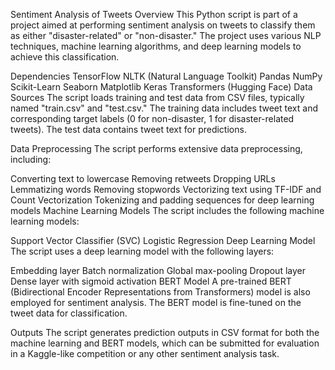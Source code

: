 Sentiment Analysis of Tweets
Overview
This Python script is part of a project aimed at performing sentiment analysis on tweets to classify them as either "disaster-related" or "non-disaster." The project uses various NLP techniques, machine learning algorithms, and deep learning models to achieve this classification.

Dependencies
TensorFlow
NLTK (Natural Language Toolkit)
Pandas
NumPy
Scikit-Learn
Seaborn
Matplotlib
Keras
Transformers (Hugging Face)
Data Sources
The script loads training and test data from CSV files, typically named "train.csv" and "test.csv." The training data includes tweet text and corresponding target labels (0 for non-disaster, 1 for disaster-related tweets). The test data contains tweet text for predictions.

Data Preprocessing
The script performs extensive data preprocessing, including:

Converting text to lowercase
Removing retweets
Dropping URLs
Lemmatizing words
Removing stopwords
Vectorizing text using TF-IDF and Count Vectorization
Tokenizing and padding sequences for deep learning models
Machine Learning Models
The script includes the following machine learning models:

Support Vector Classifier (SVC)
Logistic Regression
Deep Learning Model
The script uses a deep learning model with the following layers:

Embedding layer
Batch normalization
Global max-pooling
Dropout layer
Dense layer with sigmoid activation
BERT Model
A pre-trained BERT (Bidirectional Encoder Representations from Transformers) model is also employed for sentiment analysis. The BERT model is fine-tuned on the tweet data for classification.

Outputs
The script generates prediction outputs in CSV format for both the machine learning and BERT models, which can be submitted for evaluation in a Kaggle-like competition or any other sentiment analysis task.

